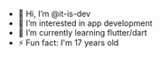 - 👋 Hi, I’m @it-is-dev
- 👀 I’m interested in app development
- 🌱 I’m currently learning flutter/dart
- ⚡ Fun fact: I'm 17 years old

<!---
it-is-dev/it-is-dev is a ✨ special ✨ repository because its `README.md` (this file) appears on your GitHub profile.
You can click the Preview link to take a look at your changes.
--->
